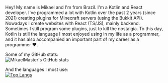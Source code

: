 Hey! My name is Mikael and I'm from Brazil. I'm a Kotlin and React developer.
I've programmed a lot with Kotlin over the past 2 years (since 2021) creating plugins for Minecraft servers (using the Bukkit API). Nowadays I create websites with React (TS/JS), mainly backend.
Sometimes I still program some plugins, just to kill the nostalgia. To this day, Kotlin is still the language I most enjoyed using in my life as a programmer, and it has also accompanied an important part of my career as a programmer ❤.

Some of my GitHub stats: <br>
![MikaelMaster's GitHub stats](https://github-readme-stats-sigma-five.vercel.app/api?username=MikaelMaster&show_icons=true&theme=dracula)

And the languages I most use: <br>
[![Top Langs](https://github-readme-stats-sigma-five.vercel.app/api/top-langs/?username=MikaelMaster&layout=compact&theme=dracula&access_token=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)](https://github.com/MikaelMaster/github-readme-stats)
